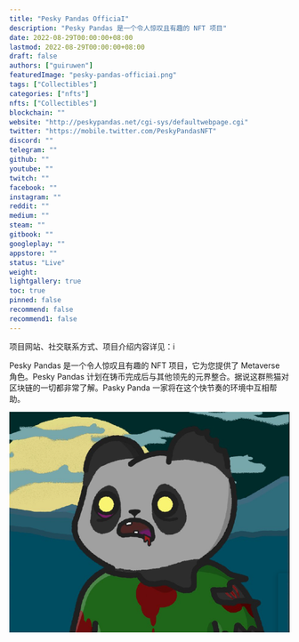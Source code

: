```yaml
---
title: "Pesky Pandas OfficiaI"
description: "Pesky Pandas 是一个令人惊叹且有趣的 NFT 项目"
date: 2022-08-29T00:00:00+08:00
lastmod: 2022-08-29T00:00:00+08:00
draft: false
authors: ["guiruwen"]
featuredImage: "pesky-pandas-officiai.png"
tags: ["Collectibles"]
categories: ["nfts"]
nfts: ["Collectibles"]
blockchain: ""
website: "http://peskypandas.net/cgi-sys/defaultwebpage.cgi"
twitter: "https://mobile.twitter.com/PeskyPandasNFT"
discord: ""
telegram: ""
github: ""
youtube: ""
twitch: ""
facebook: ""
instagram: ""
reddit: ""
medium: ""
steam: ""
gitbook: ""
googleplay: ""
appstore: ""
status: "Live"
weight: 
lightgallery: true
toc: true
pinned: false
recommend: false
recommend1: false
---
```

项目网站、社交联系方式、项目介绍内容详见：i

Pesky Pandas 是一个令人惊叹且有趣的 NFT 项目，它为您提供了 Metaverse 角色。Pesky Pandas 计划在铸币完成后与其他领先的元界整合。据说这群熊猫对区块链的一切都非常了解。Pasky Panda 一家将在这个快节奏的环境中互相帮助。

![nft](01.png)